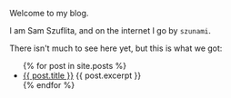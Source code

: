 Welcome to my blog.

I am Sam Szuflita, and on the internet I go by `szunami`.

There isn't much to see here yet, but this is what we got:

<ul>
  {% for post in site.posts %}
    <li>
      <a href="/blog{{ post.url }}">{{ post.title }}</a>
      {{ post.excerpt }}
    </li>
  {% endfor %}
</ul>